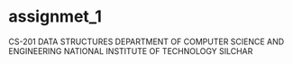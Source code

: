 # assignmet_1
CS-201
DATA STRUCTURES
DEPARTMENT OF COMPUTER SCIENCE AND ENGINEERING
NATIONAL INSTITUTE OF TECHNOLOGY
SILCHAR
